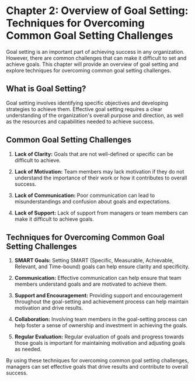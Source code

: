 Chapter 2: Overview of Goal Setting: Techniques for Overcoming Common Goal Setting Challenges
=============================================================================================

Goal setting is an important part of achieving success in any organization. However, there are common challenges that can make it difficult to set and achieve goals. This chapter will provide an overview of goal setting and explore techniques for overcoming common goal setting challenges.

What is Goal Setting?
---------------------

Goal setting involves identifying specific objectives and developing strategies to achieve them. Effective goal setting requires a clear understanding of the organization's overall purpose and direction, as well as the resources and capabilities needed to achieve success.

Common Goal Setting Challenges
------------------------------

1. **Lack of Clarity:** Goals that are not well-defined or specific can be difficult to achieve.

2. **Lack of Motivation:** Team members may lack motivation if they do not understand the importance of their work or how it contributes to overall success.

3. **Lack of Communication:** Poor communication can lead to misunderstandings and confusion about goals and expectations.

4. **Lack of Support:** Lack of support from managers or team members can make it difficult to achieve goals.

Techniques for Overcoming Common Goal Setting Challenges
--------------------------------------------------------

1. **SMART Goals:** Setting SMART (Specific, Measurable, Achievable, Relevant, and Time-bound) goals can help ensure clarity and specificity.

2. **Communication:** Effective communication can help ensure that team members understand goals and are motivated to achieve them.

3. **Support and Encouragement:** Providing support and encouragement throughout the goal-setting and achievement process can help maintain motivation and drive results.

4. **Collaboration:** Involving team members in the goal-setting process can help foster a sense of ownership and investment in achieving the goals.

5. **Regular Evaluation:** Regular evaluation of goals and progress towards those goals is important for maintaining motivation and adjusting goals as needed.

By using these techniques for overcoming common goal setting challenges, managers can set effective goals that drive results and contribute to overall success.
